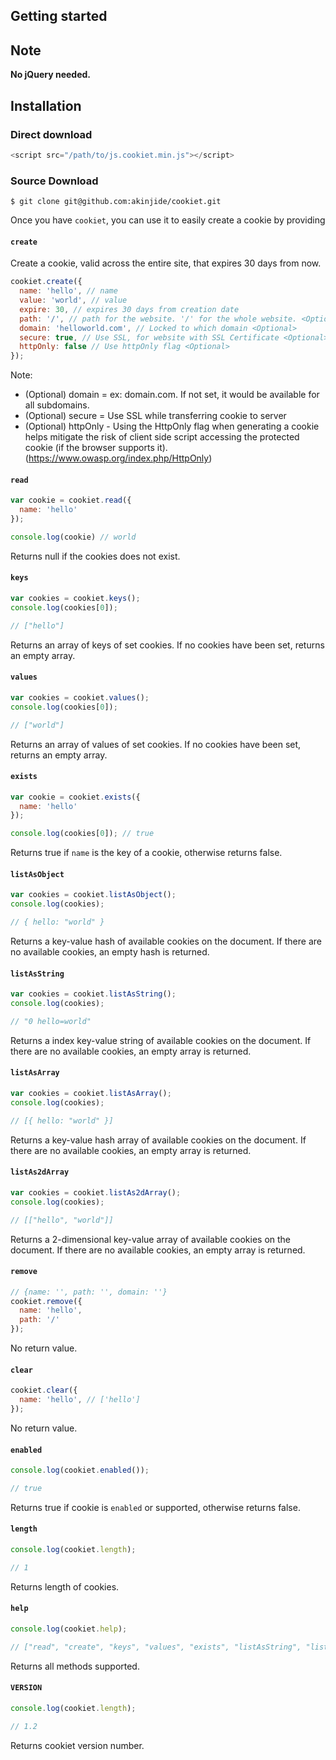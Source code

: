 ## Getting started

## Note
**No jQuery needed.**


## Installation

### Direct download

```javascript
<script src="/path/to/js.cookiet.min.js"></script>
```

### Source Download

``` console
$ git clone git@github.com:akinjide/cookiet.git
```

Once you have `cookiet`, you can use it to easily create a cookie by providing

#### `create` 

Create a cookie, valid across the entire site, that expires 30 days from now.

```javascript
cookiet.create({
  name: 'hello', // name
  value: 'world', // value
  expire: 30, // expires 30 days from creation date
  path: '/', // path for the website. '/' for the whole website. <Optional>
  domain: 'helloworld.com', // Locked to which domain <Optional>
  secure: true, // Use SSL, for website with SSL Certificate <Optional>
  httpOnly: false // Use httpOnly flag <Optional>
});
```

Note:
* (Optional) domain = ex: domain.com. If not set, it would be available for all subdomains.
* (Optional) secure = Use SSL while transferring cookie to server
* (Optional) httpOnly -  Using the HttpOnly flag when generating a cookie helps mitigate the risk of client side script accessing the protected cookie (if the browser supports it). (https://www.owasp.org/index.php/HttpOnly)


#### `read` 

```javascript
var cookie = cookiet.read({
  name: 'hello'
});

console.log(cookie) // world
```

Returns null if the cookies does not exist.


#### `keys` 

```javascript
var cookies = cookiet.keys();
console.log(cookies[0]); 

// ["hello"]
```

Returns an array of keys of set cookies. If no cookies have been set, returns an empty array.


#### `values`

```javascript
var cookies = cookiet.values();
console.log(cookies[0]); 

// ["world"]
```

Returns an array of values of set cookies. If no cookies have been set, returns an empty array.


#### `exists` 

```javascript
var cookie = cookiet.exists({
  name: 'hello'
});

console.log(cookies[0]); // true
```

Returns true if `name` is the key of a cookie, otherwise returns false.


#### `listAsObject` 

```javascript
var cookies = cookiet.listAsObject();
console.log(cookies); 

// { hello: "world" }
```

Returns a key-value hash of available cookies on the document. If there are no available cookies, an empty hash is returned.


#### `listAsString`

```javascript
var cookies = cookiet.listAsString();
console.log(cookies); 

// "0 hello=world"
```

Returns a index key-value string of available cookies on the document. If there are no available cookies, an empty array is returned.


#### `listAsArray`

```javascript
var cookies = cookiet.listAsArray();
console.log(cookies); 

// [{ hello: "world" }]
```

Returns a key-value hash array of available cookies on the document. If there are no available cookies, an empty array is returned.


#### `listAs2dArray`

```javascript
var cookies = cookiet.listAs2dArray();
console.log(cookies); 

// [["hello", "world"]]
```

Returns a 2-dimensional key-value array of available cookies on the document. If there are no available cookies, an empty array is returned.


#### `remove`

```javascript
// {name: '', path: '', domain: ''}
cookiet.remove({
  name: 'hello',
  path: '/'
});
```

No return value.


#### `clear`

```javascript
cookiet.clear({
  name: 'hello', // ['hello']
});
```

No return value.


#### `enabled`

```javascript
console.log(cookiet.enabled()); 

// true
```

Returns true if cookie is `enabled` or supported, otherwise returns false.


#### `length`

```javascript
console.log(cookiet.length); 

// 1
```

Returns length of cookies.


#### `help`

```javascript
console.log(cookiet.help); 

// ["read", "create", "keys", "values", "exists", "listAsString", "listAsObject", "listAsArray", "listAs2dArray", "remove", "clear", "enabled", "length", "help", "VERSION"]
```

Returns all methods supported.


#### `VERSION`

```javascript
console.log(cookiet.length); 

// 1.2
```

Returns cookiet version number.

